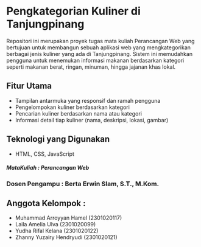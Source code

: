 # Pengkategorian Kuliner di Tanjungpinang

Repositori ini merupakan proyek tugas mata kuliah Perancangan Web yang bertujuan untuk membangun sebuah aplikasi web yang mengkategorikan berbagai jenis kuliner yang ada di Tanjungpinang. Sistem ini memudahkan pengguna untuk menemukan informasi makanan berdasarkan kategori seperti makanan berat, ringan, minuman, hingga jajanan khas lokal.

## Fitur Utama
- Tampilan antarmuka yang responsif dan ramah pengguna
- Pengelompokan kuliner berdasarkan kategori
- Pencarian kuliner berdasarkan nama atau kategori
- Informasi detail tiap kuliner (nama, deskripsi, lokasi, gambar)

## Teknologi yang Digunakan
- HTML, CSS, JavaScript

##### MataKuliah : Perancangan Web

### Dosen Pengampu : Berta Erwin Slam, S.T., M.Kom.

## Anggota Kelompok :
- Muhammad Arroyyan Hamel (2301020117)
- Laila Amelia Ulva (2301020099)
- Yudha Rifal Kelana (2301020122)
- Zhanny Yuzairy Hendryudi (2301020121)